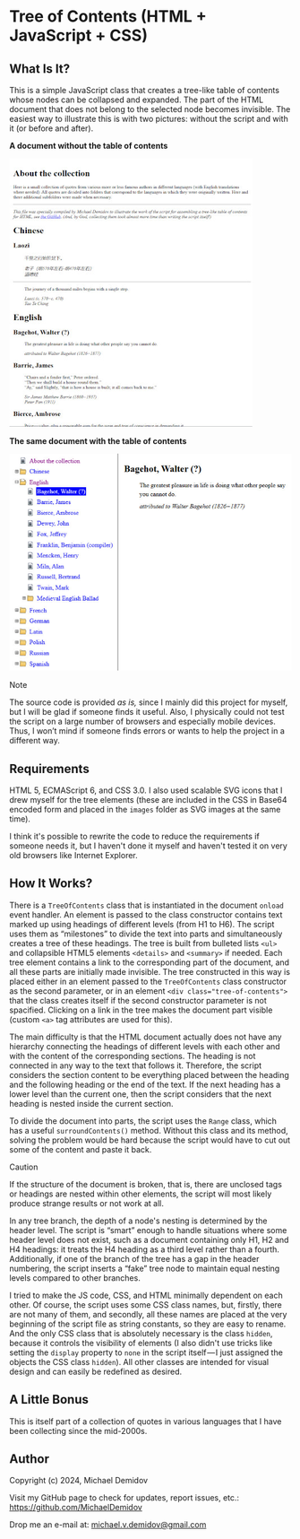 Tree of Contents (HTML + JavaScript + CSS)
==========================================

What Is It?
-----------

This is a simple JavaScript class that creates a tree-like table of contents whose nodes can be collapsed and expanded. The part of the HTML document that does not belong to the selected node becomes invisible. The easiest way to illustrate this is with two pictures: without the script and with it (or before and after).

**A document without the table of contents**

![A document without the table of contents](images/no_toc.jpg)

**The same document with the table of contents**

![The same document with the table of contents](images/toc.jpg)

> [!NOTE]
> The source code is provided *as is,* since I mainly did this project for myself, but I will be glad if someone finds it useful. Also, I physically could not test the script on a large number of browsers and especially mobile devices. Thus, I won’t mind if someone finds errors or wants to help the project in a different way.

Requirements
------------

HTML 5, ECMAScript 6, and CSS 3.0. I also used scalable SVG icons that I drew myself for the tree elements (these are included in the CSS in Base64 encoded form and placed in the `images` folder as SVG images at the same time).

I think it's possible to rewrite the code to reduce the requirements if someone needs it, but I haven't done it myself and haven't tested it on very old browsers like Internet Explorer.

How It Works?
-------------

There is a `TreeOfContents` class that is instantiated in the document `onload` event handler. An element is passed to the class constructor contains text marked up using headings of different levels (from H1 to H6). The script uses them as “milestones” to divide the text into parts and simultaneously creates a tree of these headings. The tree is built from bulleted lists `<ul>` and collapsible HTML5 elements `<details>` and `<summary>` if needed. Each tree element contains a link to the corresponding part of the document, and all these parts are initially made invisible. The tree constructed in this way is placed either in an element passed to the `TreeOfContents` class constructor as the second parameter, or in an element `<div class="tree-of-contents">` that the class creates itself if the second constructor parameter is not spacified. Clicking on a link in the tree makes the document part visible (custom `<a>` tag attributes are used for this).

The main difficulty is that the HTML document actually does not have any hierarchy connecting the headings of different levels with each other and with the content of the corresponding sections. The heading is not connected in any way to the text that follows it. Therefore, the script considers the section content to be everything placed between the heading and the following heading or the end of the text. If the next heading has a lower level than the current one, then the script considers that the next heading is nested inside the current section.

To divide the document into parts, the script uses the `Range` class, which has a useful `surroundContents()` method. Without this class and its method, solving the problem would be hard because the script would have to cut out some of the content and paste it back.

> [!CAUTION]
> If the structure of the document is broken, that is, there are unclosed tags or headings are nested within other elements, the script will most likely produce strange results or not work at all.

In any tree branch, the depth of a node's nesting is determined by the header level. The script is “smart” enough to handle situations where some header level does not exist, such as a document containing only H1, H2 and H4 headings: it treats the H4 heading as a third level rather than a fourth. Additionally, if one of the branch of the tree has a gap in the header numbering, the script inserts a “fake” tree node to maintain equal nesting levels compared to other branches.

I tried to make the JS code, CSS, and HTML minimally dependent on each other. Of course, the script uses some CSS class names, but, firstly, there are not many of them, and secondly, all these names are placed at the very beginning of the script file as string constants, so they are easy to rename. And the only CSS class that is absolutely necessary is the class `hidden`, because it controls the visibility of elements (I also didn't use tricks like setting the `display` property to `none` in the script itself — I just assigned the objects the CSS class `hidden`). All other classes are intended for visual design and can easily be redefined as desired.

A Little Bonus
--------------

This is itself part of a collection of quotes in various languages that I have been collecting since the mid-2000s.

Author
------
Copyright (c) 2024, Michael Demidov

Visit my GitHub page to check for updates, report issues, etc.: https://github.com/MichaelDemidov

Drop me an e-mail at: michael.v.demidov@gmail.com
